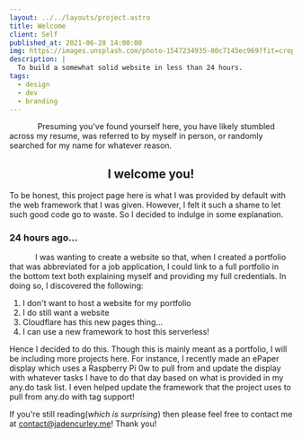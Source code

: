 ```yaml
---
layout: ../../layouts/project.astro
title: Welcome
client: Self
published_at: 2021-06-28 14:00:00
img: https://images.unsplash.com/photo-1547234935-80c7145ec969?fit=crop&w=1400&h=700&q=75
description: |
  To build a somewhat solid website in less than 24 hours.
tags:
  - design
  - dev
  - branding
---
```


&emsp; &emsp; &emsp;Presuming you've found yourself here, you have likely stumbled across my resume, was referred to by myself in person, or randomly searched for my name for whatever reason.

<h2 style="text-align: center;">I welcome you!</h1>

To be honest, this project page here is what I was provided by default with the web framework that I was given. However, I felt it such a shame to let such good code go to waste. So I decided to indulge in some explanation.

### 24 hours ago...

&emsp;&emsp;&emsp; I was wanting to create a website so that, when I created a portfolio that was abbreviated for a job application, I could link to a full portfolio in the bottom text both explaining myself and providing my full credentials. In doing so, I discovered the following:

1. I don't want to host a website for my portfolio
2. I do still want a website
3. Cloudflare has this new pages thing...
4. I can use a new framework to host this serverless!

Hence I decided to do this. Though this is mainly meant as a portfolio, I will be including more projects here. For instance, I recently made an ePaper display which uses a Raspberry Pi 0w to pull from and update the display with whatever tasks I have to do that day based on what is provided in my any.do task list. I even helped update the framework that the project uses to pull from any.do with tag support!

If you're still reading(_which is surprising_) then please feel free to contact me at contact@jadencurley.me! Thank you!
